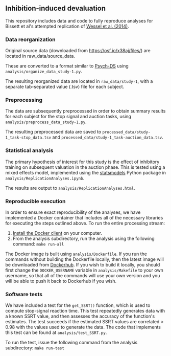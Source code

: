 ## Inhibition-induced devaluation

This repository includes data and code to fully reproduce analyses for Bissett et al's attempted replication of [Wessel et al. (2014)](https://pubmed.ncbi.nlm.nih.gov/25313953/).


### Data reorganization

Original source data (downloaded from https://osf.io/x38aj/files/) are located in raw_data/source_data.

These are converted to a format similar to [Psych-DS](https://psych-ds.github.io/) using ```analysis/organize_data_study-1.py```.

The resulting reorganized data are located in ```raw_data/study-1```, with a separate tab-separated value (.tsv) file for each subject.

### Preprocessing

The data are subsequently preprocessed in order to obtain summary results for each subject for the stop signal and auction tasks, using ```analysis/preprocess_data_study-1.py```.

The resulting preprocessed data are saved to ```processed_data/study-1_task-stop_data.tsv``` and ```processed_data/study-1_task-auction_data.tsv```.

### Statistical analysis

The primary hypothesis of interest for this study is the effect of inhibitory training on subsequent valuation in the auction phase.  This is tested using a mixed effects model, implemented using the [statsmodels](https://www.statsmodels.org/stable/index.html) Python package in ```analysis/ReplicationAnalyses.ipynb```.

The results are output to ```analysis/ReplicationAnalyses.html```.

### Reproducible execution

In order to ensure exact reproducibility of the analyses, we have implemented a Docker container that includes all of the necessary libraries for executing the steps outlined above.  To run the entire processing stream:

1. [Install the Docker client](https://docs.docker.com/get-docker/) on your computer.
2. From the analysis subdirectory, run the analysis using the following command: ```make run-all```

The Docker image is built using ```analysis/Dockerfile```. If you run the commands without building the Dockerfile locally, then the latest image will be downloaded from [Dockerhub](https://hub.docker.com/r/poldrack/openscience-example).  If you wish to build it locally, you should first change the ```DOCKER_USERNAME``` variable in ```analysis/Makefile``` to your own username, so that all of the commands will use your own version and you will be able to push it back to Dockerhub if you wish.


### Software tests

We have included a test for the ```get_SSRT()``` function, which is used to compute stop-signal reaction time.  This test repeatedly generates data with a known SSRT value, and then assesses the accuracy of the function's estimates.  The test succeeds if the estimated SSRT values are correlated > 0.98 with the values used to generate the data.  The code that implements this test can be found at ```analysis/test_SSRT.py```.

To run the test, issue the following command from the analysis subdirectory: ```make run-test```